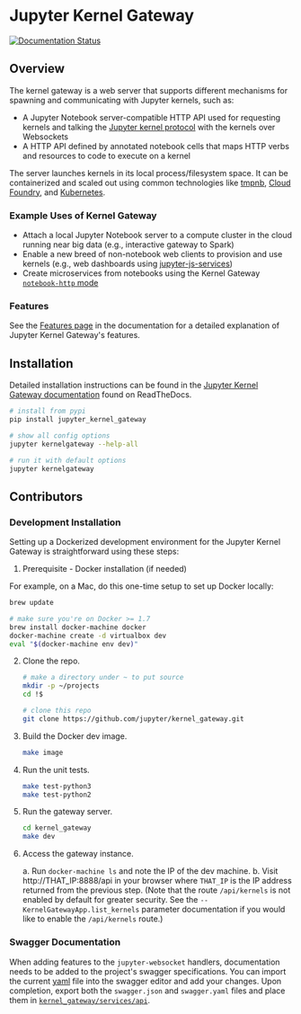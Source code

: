 # Jupyter Kernel Gateway
[![Documentation Status](http://readthedocs.org/projects/jupyter-kernel-gateway/badge/?version=latest)](http://jupyter-kernel-gateway.readthedocs.org/en/latest/?badge=latest)

## Overview

The kernel gateway is a web server that supports different mechanisms for spawning and
communicating with Jupyter kernels, such as:

* A Jupyter Notebook server-compatible HTTP API used for requesting kernels
  and talking the [Jupyter kernel protocol](https://jupyter-client.readthedocs.org/en/latest/messaging.html)
  with the kernels over Websockets
* A HTTP API defined by annotated notebook cells that maps HTTP verbs and
  resources to code to execute on a kernel

The server launches kernels in its local process/filesystem space. It can be containerized and scaled out using common technologies like [tmpnb](https://github.com/jupyter/tmpnb), [Cloud Foundry](https://github.com/cloudfoundry), and [Kubernetes](http://kubernetes.io/).

### Example Uses of Kernel Gateway

* Attach a local Jupyter Notebook server to a compute cluster in the cloud running near big data (e.g., interactive gateway to Spark)
* Enable a new breed of non-notebook web clients to provision and use kernels (e.g., web dashboards using [jupyter-js-services](https://github.com/jupyter/jupyter-js-services))
* Create microservices from notebooks using the Kernel Gateway [`notebook-http` mode](http://jupyter-kernel-gateway.readthedocs.org/en/latest/http-mode.html)

### Features

See the [Features page](https://jupyter-kernel-gateway.readthedocs.org/en/latest/features.html) in the 
documentation for a detailed explanation of Jupyter Kernel Gateway's
features.

## Installation

Detailed installation instructions can be found in the 
[Jupyter Kernel Gateway documentation](https://jupyter-kernel-gateway.readthedocs.org/en/latest/getting-started.html)
found on ReadTheDocs.

```bash
# install from pypi
pip install jupyter_kernel_gateway

# show all config options
jupyter kernelgateway --help-all

# run it with default options
jupyter kernelgateway
```

## Contributors

### Development Installation

Setting up a Dockerized development environment for the Jupyter Kernel Gateway is
straightforward using these steps:

1. Prerequisite - Docker installation (if needed)

  For example, on a Mac, do this one-time setup to set up Docker locally:

   ```bash
   brew update

   # make sure you're on Docker >= 1.7
   brew install docker-machine docker
   docker-machine create -d virtualbox dev
   eval "$(docker-machine env dev)"
   ```

2. Clone the repo.

   ```bash
   # make a directory under ~ to put source
   mkdir -p ~/projects
   cd !$

   # clone this repo
   git clone https://github.com/jupyter/kernel_gateway.git
   ```
   
3. Build the Docker dev image.

   ```bash
   make image
   ```
   
3. Run the unit tests.

   ```bash
   make test-python3
   make test-python2
   ```

4. Run the gateway server.

   ```bash
   cd kernel_gateway
   make dev
   ```

5. Access the gateway instance.

   a. Run `docker-machine ls` and note the IP of the dev machine.
   b. Visit http://THAT_IP:8888/api in your browser where `THAT_IP` is the IP
      address returned from the previous step. (Note that the 
      route `/api/kernels` is not enabled by default for greater security. See
      the `--KernelGatewayApp.list_kernels` parameter documentation if you
      would like to enable the `/api/kernels` route.)

### Swagger Documentation

When adding features to the `jupyter-websocket` handlers, documentation needs to
be added to the project's swagger specifications. You can import the current
[yaml](https://github.com/jupyter/kernel_gateway/tree/master/kernel_gateway/services/api/swagger.yaml)
file into the swagger editor and add your changes. Upon completion, export both
the `swagger.json` and `swagger.yaml` files and place them in
[`kernel_gateway/services/api`](https://github.com/jupyter/kernel_gateway/tree/master/kernel_gateway/services/api).
